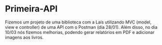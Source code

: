 # Primeira-API
Fizemos um projeto de uma biblioteca com a Laís utilizando MVC (model, view e controller) de uma API com o Postman (dia 28/01). Além disso, no dia 10/03 nós fizemos melhorias, podendo gerar relatórios em PDF e adicionar imagens aos livros.
